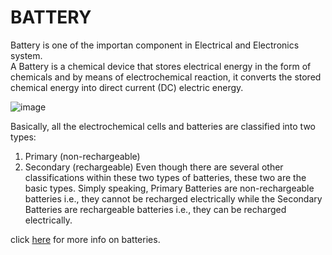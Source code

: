 # BATTERY
Battery is one of the importan component in Electrical and Electronics system.  
A Battery is a chemical device that stores electrical energy in the form of chemicals and by means of electrochemical reaction, it converts the stored chemical energy into direct current (DC) electric energy. 

![image](https://user-images.githubusercontent.com/60490438/134764945-df8e0bbd-779a-4e10-bd2c-a496e0e648f8.png)


Basically, all the electrochemical cells and batteries are classified into two types:

1. Primary (non-rechargeable)
2. Secondary (rechargeable)
Even though there are several other classifications within these two types of batteries, these two are the basic types. Simply speaking, Primary Batteries are non-rechargeable batteries i.e., they cannot be recharged electrically while the Secondary Batteries are rechargeable batteries i.e., they can be recharged electrically.

click [here](https://www.electronicshub.org/types-of-batteries/) for more info on batteries.
